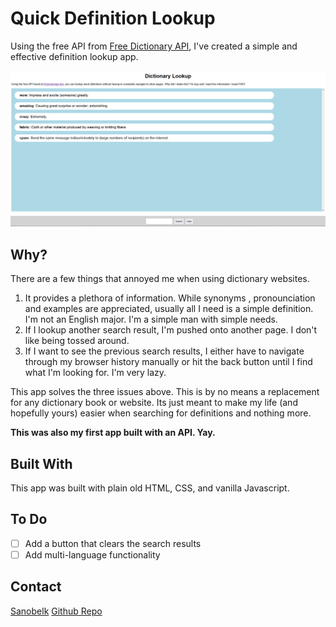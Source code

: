 # Quick Definition Lookup
Using the free API from [Free Dictionary API](https://dictionaryapi.dev/), I've created a simple and effective definition lookup app. 

![App Image](/image.png)

## Why?

There are a few things that annoyed me when using dictionary websites.

1. It provides a plethora of information. While synonyms , pronounciation and examples are appreciated, usually all I need is a simple definition. I'm not an English major. I'm a simple man with simple needs.
1. If I lookup another search result, I'm pushed onto another page. I don't like being tossed around.
1. If I want to see the previous search results, I either have to navigate through my browser history manually or hit the back button until I find what I'm looking for. I'm very lazy.

This app solves the three issues above. This is by no means a replacement for any dictionary book or website. Its just meant to make my life (and hopefully yours) easier when searching for definitions and nothing more.

**This was also my first app built with an API. Yay.**

## Built With
This app was built with plain old HTML, CSS, and vanilla Javascript.

## To Do
* [ ] Add a button that clears the search results
* [ ] Add multi-language functionality

## Contact
[Sanobelk](https://github.com/Sanobelk)
[Github Repo](https://github.com/Sanobelk/dictionary_lookup)